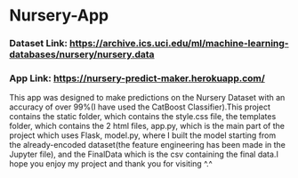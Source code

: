 # Nursery-App

### Dataset Link: https://archive.ics.uci.edu/ml/machine-learning-databases/nursery/nursery.data
### App Link: https://nursery-predict-maker.herokuapp.com/

This app was designed to make predictions on the Nursery Dataset with an accuracy of over 99%(I have used the CatBoost Classifier).This project contains the static folder, which contains the style.css file, the templates folder, which contains the 2 html files, app.py, which is the main part of the project which uses Flask, model.py, where I built the model starting from the already-encoded dataset(the feature engineering has been made in the Jupyter file), and the FinalData which is the csv containing the final data.I hope you enjoy my project and thank you for visiting ^.^
